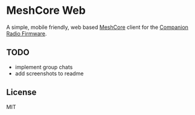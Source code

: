 # MeshCore Web

A simple, mobile friendly, web based [MeshCore](https://github.com/ripplebiz/MeshCore) client for the [Companion Radio Firmware](https://github.com/ripplebiz/MeshCore/blob/main/examples/companion_radio/main.cpp).

## TODO

- implement group chats
- add screenshots to readme

## License

MIT

